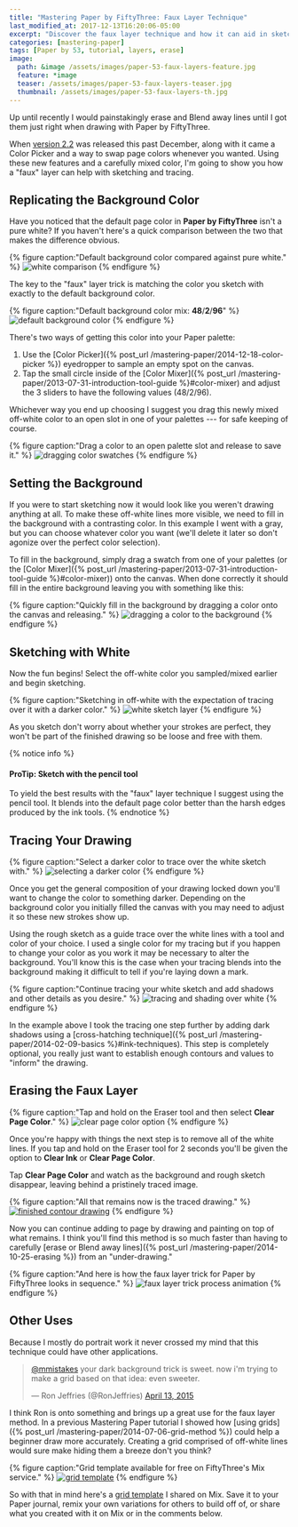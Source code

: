 ```yaml
---
title: "Mastering Paper by FiftyThree: Faux Layer Technique"
last_modified_at: 2017-12-13T16:20:06-05:00
excerpt: "Discover the faux layer technique and how it can aid in sketching and tracing with Paper by FiftyThree."
categories: [mastering-paper]
tags: [Paper by 53, tutorial, layers, erase]
image:
  path: &image /assets/images/paper-53-faux-layers-feature.jpg
  feature: *image
  teaser: /assets/images/paper-53-faux-layers-teaser.jpg
  thumbnail: /assets/images/paper-53-faux-layers-th.jpg
---
```


Up until recently I would painstakingly erase and Blend away lines until I got them just right when drawing with Paper by FiftyThree.

When [version 2.2](http://news.fiftythree.com/post/104844221313/paper-update-2-2-holiday-bonus-edition-happy) was released this past December, along with it came a Color Picker and a way to swap page colors whenever you wanted. Using these new features and a carefully mixed color, I'm going to show you how a "faux" layer can help with sketching and tracing.

## Replicating the Background Color

Have you noticed that the default page color in **Paper by FiftyThree** isn't a pure white? If you haven't here's a quick comparison between the two that makes the difference obvious.

{% figure caption:"Default background color compared against pure white." %}
![white comparison](/assets/images/paper-53-default-white.png)
{% endfigure %}

The key to the "faux" layer trick is matching the color you sketch with exactly to the default background color.

{% figure caption:"Default background color mix: **48**/**2**/**96**" %}
![default background color](/assets/images/paper-53-default-background-mix.jpg)
{% endfigure %}

There's two ways of getting this color into your Paper palette:

1. Use the [Color Picker]({% post_url /mastering-paper/2014-12-18-color-picker %}) eyedropper to sample an empty spot on the canvas.
2. Tap the small circle inside of the [Color Mixer]({% post_url /mastering-paper/2013-07-31-introduction-tool-guide %}#color-mixer) and adjust the 3 sliders to have the following values (48/2/96).

Whichever way you end up choosing I suggest you drag this newly mixed off-white color to an open slot in one of your palettes --- for safe keeping of course.

{% figure caption:"Drag a color to an open palette slot and release to save it." %}
![dragging color swatches](/assets/images/paper-53-drag-color-swatch.jpg)
{% endfigure %}

## Setting the Background

If you were to start sketching now it would look like you weren't drawing anything at all. To make these off-white lines more visible, we need to fill in the background with a contrasting color. In this example I went with a gray, but you can choose whatever color you want (we'll delete it later so don't agonize over the perfect color selection).

To fill in the background, simply drag a swatch from one of your palettes (or the [Color Mixer]({% post_url /mastering-paper/2013-07-31-introduction-tool-guide %}#color-mixer)) onto the canvas. When done correctly it should fill in the entire background leaving you with something like this:

{% figure caption:"Quickly fill in the background by dragging a color onto the canvas and releasing." %}
![dragging a color to the background](/assets/images/paper-53-filled-gray-background.jpg)
{% endfigure %}

## Sketching with White

Now the fun begins! Select the off-white color you sampled/mixed earlier and begin sketching.

{% figure caption:"Sketching in off-white with the expectation of tracing over it with a darker color." %}
![white sketch layer](/assets/images/paper-53-white-sketch-layer.jpg)
{% endfigure %}

As you sketch don't worry about whether your strokes are perfect, they won't be part of the finished drawing so be loose and free with them.

{% notice info %}
#### ProTip: Sketch with the pencil tool

To yield the best results with the "faux" layer technique I suggest using the pencil tool. It blends into the default page color better than the harsh edges produced by the ink tools.
{% endnotice %}

## Tracing Your Drawing

{% figure caption:"Select a darker color to trace over the white sketch with." %}
![selecting a darker color](/assets/images/paper-53-tracing-layer-dark.jpg)
{% endfigure %}

Once you get the general composition of your drawing locked down you'll want to change the color to something darker. Depending on the background color you initially filled the canvas with you may need to adjust it so these new strokes show up.

Using the rough sketch as a guide trace over the white lines with a tool and color of your choice. I used a single color for my tracing but if you happen to change your color as you work it may be necessary to alter the background. You'll know this is the case when your tracing blends into the background making it difficult to tell if you're laying down a mark.

{% figure caption:"Continue tracing your white sketch and add shadows and other details as you desire." %}
![tracing and shading over white](/assets/images/paper-53-tracing-shading.jpg)
{% endfigure %}

In the example above I took the tracing one step further by adding dark shadows using a [cross-hatching technique]({% post_url /mastering-paper/2014-02-09-basics %}#ink-techniques). This step is completely optional, you really just want to establish enough contours and values to "inform" the drawing.

## Erasing the Faux Layer

{% figure caption:"Tap and hold on the Eraser tool and then select **Clear Page Color**." %}
![clear page color option](/assets/images/paper-53-clear-page.jpg)
{% endfigure %}

Once you're happy with things the next step is to remove all of the white lines. If you tap and hold on the Eraser tool for 2 seconds you'll be given the option to **Clear Ink** or **Clear Page Color**. 

Tap **Clear Page Color** and watch as the background and rough sketch disappear, leaving behind a pristinely traced image.

{% figure caption:"All that remains now is the traced drawing." %}
[![finished contour drawing](/assets/images/paper-53-removed-faux-layer.jpg)](https://mix.fiftythree.com/11098-Michael-Rose/2808345)
{% endfigure %}

Now you can continue adding to page by drawing and painting on top of what remains. I think you'll find this method is so much faster than having to carefully [erase or Blend away lines]({% post_url /mastering-paper/2014-10-25-erasing %}) from an "under-drawing."

{% figure caption:"And here is how the faux layer trick for Paper by FiftyThree looks in sequence." %}
![faux layer trick process animation](/assets/images/paper-53-faux-layers-process.gif)
{% endfigure %}

## Other Uses

Because I mostly do portrait work it never crossed my mind that this technique could have other applications.

<blockquote class="twitter-tweet" lang="en"><p><a href="https://twitter.com/mmistakes">@mmistakes</a> your dark background trick is sweet. now i&#39;m trying to make a grid based on that idea: even sweeter.</p>&mdash; Ron Jeffries (@RonJeffries) <a href="https://twitter.com/RonJeffries/status/587650836018438144">April 13, 2015</a></blockquote>
<script async src="//platform.twitter.com/widgets.js" charset="utf-8"></script>

I think Ron is onto something and brings up a great use for the faux layer method. In a previous Mastering Paper tutorial I showed how [using grids]({% post_url /mastering-paper/2014-07-06-grid-method %}) could help a beginner draw more accurately. Creating a grid comprised of off-white lines would sure make hiding them a breeze don't you think?

{% figure caption:"Grid template available for free on FiftyThree's Mix service." %}
[![grid template](/assets/images/paper-53-mix-grid-template.jpg)](https://mix.fiftythree.com/11098-Michael-Rose/2854744)
{% endfigure %}

So with that in mind here's a [grid template](https://mix.fiftythree.com/11098-Michael-Rose/2854744) I shared on Mix. Save it to your Paper journal, remix your own variations for others to build off of, or share what you created with it on Mix or in the comments below.
